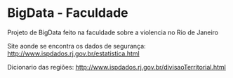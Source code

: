# BigData - Faculdade
 Projeto de BigData feito na faculdade sobre a violencia no Rio de Janeiro

Site aonde se encontra os dados de segurança: http://www.ispdados.rj.gov.br/estatistica.html

Dicionario das regiões: http://www.ispdados.rj.gov.br/divisaoTerritorial.html

